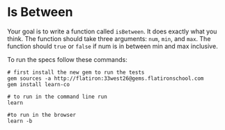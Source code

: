 # Is Between

Your goal is to write a function called `isBetween`. It does exactly what you think. The function should take three arguments: `num`, `min`, and `max`. The function should `true` or `false` if num is in between min and max inclusive.

To run the specs follow these commands:
```shell
# first install the new gem to run the tests
gem sources -a http://flatiron:33west26@gems.flatironschool.com
gem install learn-co

# to run in the command line run
learn

#to run in the browser
learn -b
```
